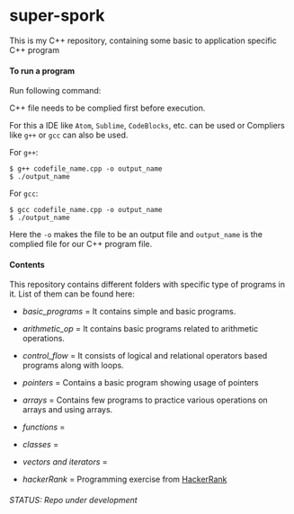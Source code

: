 # super-spork
This is my C++ repository, containing some basic to application specific C++ program

#### To run a program

Run following command:

C++ file needs to be complied first before execution.

For this a IDE like `Atom`, `Sublime`, `CodeBlocks`, etc. can be used
or
Compliers like `g++` or `gcc` can also be used.

For `g++`:
```
$ g++ codefile_name.cpp -o output_name
$ ./output_name
```

For `gcc`:
```
$ gcc codefile_name.cpp -o output_name
$ ./output_name
```
Here the `-o` makes the file to be an output file  and `output_name` is the complied file for our C++ program file.


#### Contents

This repository contains different folders with specific type of programs in it. List of them can be found here:
- *basic_programs* = It contains simple and basic programs.
- *arithmetic_op* = It contains basic programs related to arithmetic operations.
- *control_flow* = It consists of logical and relational operators based programs along with loops.
- *pointers* = Contains a basic program showing usage of pointers
- *arrays* = Contains few programs to practice various operations on arrays and using arrays.
- *functions* =
- *classes* =
- *vectors and iterators* =

- *hackerRank* = Programming exercise from [HackerRank](https://www.hackerrank.com/domains/cpp/cpp-introduction)

###### STATUS: Repo under development
